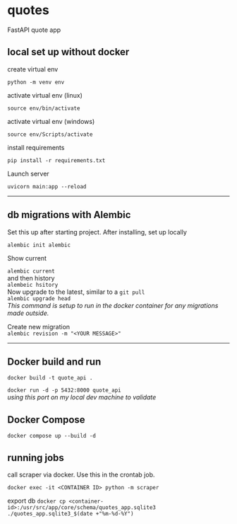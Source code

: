 # quotes
FastAPI quote app

## local set up without docker

create virtual env
```  
python -m venv env
``` 
activate virtual env (linux)

```  
source env/bin/activate
``` 
activate virtual env (windows)
```
source env/Scripts/activate
```
install requirements
```
pip install -r requirements.txt
```
Launch server  
```  
uvicorn main:app --reload  
```  
---
## db migrations with Alembic  
Set this up after starting project. After installing, set up locally  

`alembic init alembic`  

Show current

`alembic current`  
and then history  
`alembeic hsitory`  
Now upgrade to the latest, similar to a `git pull`  
`alembic upgrade head`   
*This command is setup to run in the docker container for any migrations made outside.*

Create new migration  
`alembic revision -m "<YOUR MESSAGE>"`  

---
## Docker build and run
`docker build -t quote_api .`  

`docker run -d -p 5432:8000 quote_api`  
*using this port on my local dev machine to validate*  

## Docker Compose  
`docker compose up --build -d`

## running jobs 

call scraper via docker. Use this in the crontab job. 

`docker exec -it <CONTAINER ID> python -m scraper`

export db 
`docker cp <container-id>:/usr/src/app/core/schema/quotes_app.sqlite3 ./quotes_app.sqlite3_$(date +"%m-%d-%Y")`

